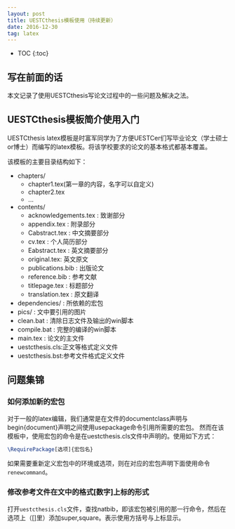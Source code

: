 ```yaml
---
layout: post
title: UESTCthesis模板使用（持续更新）
date: 2016-12-30
tag: latex
---
```


* TOC 
{:toc}


## 写在前面的话

本文记录了使用UESTCthesis写论文过程中的一些问题及解决之法。


## UESTCthesis模板简介使用入门

UESTCthesis latex模板是时富军同学为了方便UESTCer们写毕业论文（学士硕士or博士）而编写的latex模板。将该学校要求的论文的基本格式都基本覆盖。

该模板的主要目录结构如下：


- chapters/
	- chapter1.tex(第一章的内容，名字可以自定义)
	- chapter2.tex
	- ...
- contents/
	- acknowledgements.tex : 致谢部分
	- appendix.tex : 附录部分
	- Cabstract.tex : 中文摘要部分
	- cv.tex : 个人简历部分
	- Eabstract.tex : 英文摘要部分
	- original.tex: 英文原文
	- publications.bib : 出版论文
	- reference.bib : 参考文献
	- titlepage.tex : 标题部分
	- translation.tex : 原文翻译
- dependencies/ : 所依赖的宏包
- pics/ : 文中要引用的图片
- clean.bat : 清除日志文件及输出的win脚本
- compile.bat : 完整的编译的win脚本
- main.tex : 论文的主文件
- uestcthesis.cls:正文等格式定义文件
- uestcthesis.bst:参考文件格式定义文件



## 问题集锦

### 如何添加新的宏包

对于一般的latex编辑，我们通常是在文件的documentclass声明与begin{document}声明之间使用usepackage命令引用所需要的宏包。
然而在该模板中，使用宏包的命令是在uestcthesis.cls文件中声明的。使用如下方式：

```latex
\RequirePackage[选项]{宏包名}
```

如果需要重新定义宏包中的环境或选项，则在对应的宏包声明下面使用命令```renewcommand```。


### 修改参考文件在文中的格式[数字]上标的形式

打开```uestcthesis.cls```文件，查找natbib，即该宏包被引用的那一行命令，然后在选项上（[]里）添加super,square。表示使用方括号与上标显示。


### 